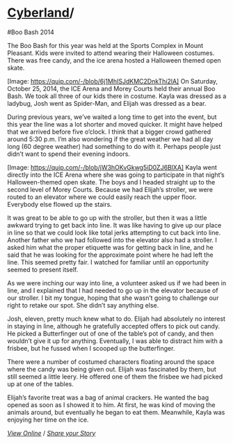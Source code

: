# [Cyberland](http://cyberland.tenderapp.com/discussions/cyberland)/

#Boo Bash 2014

The Boo Bash for this year was held at the Sports Complex in Mount Pleasant. Kids were invited to attend wearing their Halloween costumes. There was free candy, and the ice arena hosted a Halloween themed open skate.

[Image: https://quip.com/-/blob/6j1MhISJdKMC2DnkThi2lA]
On Saturday, October 25, 2014, the ICE Arena and Morey Courts held their annual Boo Bash. We took all three of our kids there in costume. Kayla was dressed as a ladybug, Josh went as Spider-Man, and Elijah was dressed as a bear.

During previous years, we’ve waited a long time to get into the event, but this year the line was a lot shorter and moved quicker. It might have helped that we arrived before five o’clock. I think that a bigger crowd gathered around 5:30 p.m. I’m also wondering if the great weather we had all day long (60 degree weather) had something to do with it. Perhaps people just didn’t want to spend their evening indoors.

[Image: https://quip.com/-/blob/jW3hOKvGkwg5iD0ZJ6BlXA]
Kayla went directly into the ICE Arena where she was going to participate in that night’s Halloween-themed open skate. The boys and I headed straight up to the second level of Morey Courts. Because we had Elijah’s stroller, we were routed to an elevator where we could easily reach the upper floor. Everybody else flowed up the stairs.

It was great to be able to go up with the stroller, but then it was a little awkward trying to get back into line. It was like having to give up our place in line so that we could look like total jerks attempting to cut back into line. Another father who we had followed into the elevator also had a stroller. I asked him what the proper etiquette was for getting back in line, and he said that he was looking for the approximate point where he had left the line. This seemed pretty fair. I watched for familiar until an opportunity seemed to present itself.

As we were inching our way into line, a volunteer asked us if we had been in line, and I explained that I had needed to go up in the elevator because of our stroller. I bit my tongue, hoping that she wasn’t going to challenge our right to retake our spot. She didn’t say anything else.

Josh, eleven, pretty much knew what to do. Elijah had absolutely no interest in staying in line, although he gratefully accepted offers to pick out candy. He picked a Butterfinger out of one of the table’s pot of candy, and then wouldn’t give it up for anything. Eventually, I was able to distract him with a frisbee, but he fussed when I scooped up the butterfinger.

There were a number of costumed characters floating around the space where the candy was being given out. Elijah was fascinated by them, but still seemed a little leery. He offered one of them the frisbee we had picked up at one of the tables.

Elijah’s favorite treat was a bag of animal crackers. He wanted the bag opened as soon as I showed it to him. At first, he was kind of moving the animals around, but eventually he began to eat them. Meanwhile, Kayla was enjoying her time on the ice.

[_View Online_](https://docs.google.com/document/d/1HtEYdEiZ73sRgrnsxn6XdV4hE8Qr3C5EiWYTJ9_MilI/edit?usp=sharing) / [_Share your Story_](http://cyberland.tenderapp.com/discussions/cyberland)

